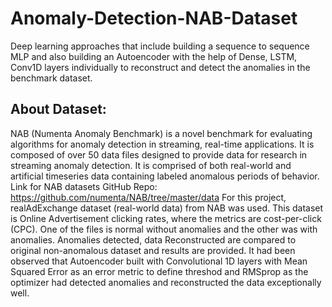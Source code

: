 # Anomaly-Detection-NAB-Dataset
Deep learning approaches that include building a sequence to sequence MLP and also building an Autoencoder with the help of Dense, LSTM, Conv1D layers individually to reconstruct and detect the anomalies in the benchmark dataset.
## About Dataset:
NAB (Numenta Anomaly Benchmark) is a novel benchmark for evaluating algorithms for anomaly detection in streaming, real-time applications. It is composed of over 50 data files designed to provide data for research in streaming anomaly detection. It is comprised of both real-world and artificial timeseries data containing labeled anomalous periods of behavior.
Link for NAB datasets GitHub Repo: https://github.com/numenta/NAB/tree/master/data
For this project, realAdExchange dataset (real-world data) from NAB was used. This dataset is Online Advertisement clicking rates, where the metrics are cost-per-click (CPC). One of the files is normal without anomalies and the other was with anomalies.
Anomalies detected, data Reconstructed are compared to original non-anomalous dataset and results are provided. 
It had been observed that Autoencoder built with Convolutional 1D layers with Mean Squared Error as an error metric to define threshod and RMSprop as the optimizer had detected anomalies and reconstructed the data exceptionally well.
